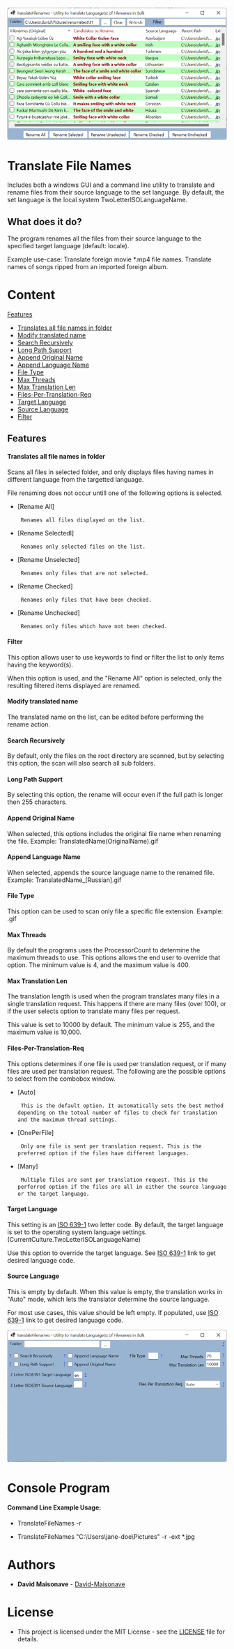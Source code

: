 [![Screenshot1](doc/screenshot1.png)](https://github.com/David-Maisonave/TranslateFileNames)

# Translate File Names
Includes both a windows GUI and a command line utility to translate and rename files from their source language to the set language. By default, the set language is the local system TwoLetterISOLanguageName.

## What does it do?

The program renames all the files from their source language to the specified target language (default: locale).

Example use-case:
	Translate foreign movie *.mp4 file names.
	Translate names of songs ripped from an imported foreign album.

# Content

[Features](README.md#Features)
-  [Translates all file names in folder](README.md#Translates-all-file-names-in-folder)
-  [Modify translated name](README.md#Modify-translated-name)
-  [Search Recursively](README.md#Search-Recursively)
-  [Long Path Support](README.md#Long-Path-Support)
-  [Append Original Name](README.md#Append-Original-Name)
-  [Append Language Name](README.md#Append-Language-Name)
-  [File Type](README.md#File-Type)
-  [Max Threads](README.md#Max-Threads)
-  [Max Translation Len](README.md#Max-Translation-Len)
-  [Files-Per-Translation-Req](README.md#Files-Per-Translation-Req)
-  [Target Language](README.md#Target-Language)
-  [Source Language](README.md#Source-Language)
-  [Filter](README.md#Filter)

## Features

#### Translates all file names in folder

Scans all files in selected folder, and only displays files having names in different language from the targetted language.

File renaming does not occur untill one of the following options is selected.
-  [Rename All]

		Renames all files displayed on the list.

-  [Rename Selectedl]

		Renames only selected files on the list.

-  [Rename Unselected]

		Renames only files that are not selected.

-  [Rename Checked]
	
		Renames only files that have been checked.

-  [Rename Unchecked]
	
		Renames only files which have not been checked.

#### Filter

This option allows user to use keywords to find or filter the list to only items having the keyword(s).

When this option is used, and the "Rename All" option is selected, only the resulting filtered items displayed are renamed.

#### Modify translated name

The translated name on the list, can be edited before performing the rename action.

#### Search Recursively

By default, only the files on the root directory are scanned, but by selecting this option, the scan will also search all sub folders.

#### Long Path Support

By selecting this option, the rename will occur even if the full path is longer then 255 characters.

#### Append Original Name 

When selected, this options includes the original file name when renaming the file.  Example: TranslatedName(OriginalName).gif

#### Append Language Name

When selected, appends the source language name to the renamed file. Example: TranslatedName_[Russian].gif

#### File Type

This option can be used to scan only file a specific file extension. Example: .gif

#### Max Threads

By default the programs uses the ProcessorCount to determine the maximum threads to use.  This options allows the end user to override that option.  The minimum value is 4, and the maximum value is 400.

#### Max Translation Len

The translation length is used when the program translates many files in a single translation request.  This happens if there are many files (over 100), or if the user selects option to translate many files per request.

This value is set to 10000 by default.  The minimum value is 255, and the maximum value is 10,000.

#### Files-Per-Translation-Req

This options determines if one file is used per translation request, or if many files are used per translation request. The following are the possible options to select from the combobox window.

-  [Auto]

		This is the default option. It automatically sets the best method depending on the totoal number of files to check for translation and the maximum thread settings.

-  [OnePerFile]

		Only one file is sent per translation request. This is the preferred option if the files have different languages.

-  [Many]

		Multiple files are sent per translation request. This is the perferred option if the files are all in either the source language or the target language.


#### Target Language

This setting is an [ISO 639-1](https://wikipedia.org/wiki/List_of_ISO_639-1_codes) two letter code.
By default, the target language is set to the operating system language settings. (CurrentCulture.TwoLetterISOLanguageName)

Use this option to override the target language.  See [ISO 639-1](https://wikipedia.org/wiki/List_of_ISO_639-1_codes) link to get desired language code.

#### Source Language

This is empty by default. When this value is empty, the translation works in "Auto" mode, which lets the translator determine the source language.

For most use cases, this value should be left empty.  If populated, use [ISO 639-1](https://wikipedia.org/wiki/List_of_ISO_639-1_codes) link to get desired language code.

[![Screenshot2](doc/screenshot2.png)](https://github.com/David-Maisonave/TranslateFileNames)

# Console Program

#### Command Line Example Usage:

-  TranslateFileNames -r

-  TranslateFileNames "C:\Users\jane-doe\Pictures" -r -ext *.jpg


# Authors

* **David Maisonave** - [David-Maisonave](https://github.com/David-Maisonave)


# License

-  This project is licensed under the MIT License - see the [LICENSE](LICENSE) file for details.
